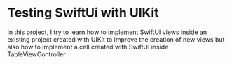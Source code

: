 #  Testing SwiftUi with UIKit

In this project, I try to learn how to implement SwiftUI views inside an existing project created with UIKit to improve the creation of new views but also how to implement a cell created with SwiftUI inside TableViewController 


